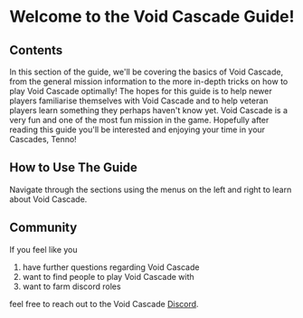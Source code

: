 # Welcome to the Void Cascade Guide!

## Contents

In this section of the guide, we'll be covering the basics of Void Cascade, from the general mission information to the more in-depth tricks on how to play Void Cascade optimally! The hopes for this guide is to help newer players familiarise themselves with Void Cascade and to help veteran players learn something they perhaps haven't know yet. Void Cascade is a very fun and one of the most fun mission in the game. Hopefully after reading this guide you'll be interested and enjoying your time in your Cascades, Tenno!

## How to Use The Guide

Navigate through the sections using the menus on the left and right to learn about Void Cascade.

## Community

If you feel like you 
1. have further questions regarding Void Cascade
2. want to find people to play Void Cascade with
3. want to farm discord roles

feel free to reach out to the Void Cascade [Discord](https://discord.com/invite/cascade). 